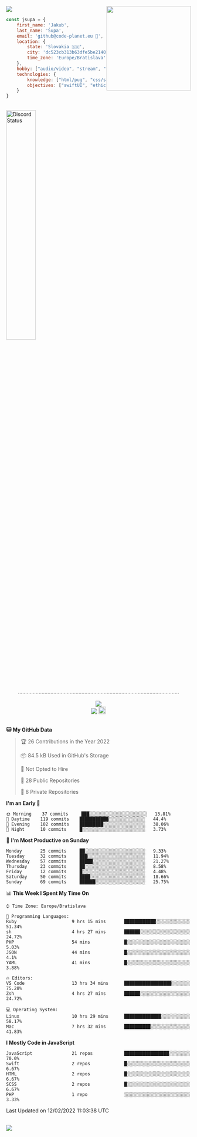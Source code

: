 
<img src="https://creepy-corp.eu/pika-bg.png">
<img align='right' src="https://creepy-corp.eu/pika.gif" width="230">
<br>

```js
const jsupa = {
    first_name: 'Jakub',
    last_name: 'Šupa',
    email: 'github@code-planet.eu 📧',
    location: {
        state: 'Slovakia 🇸🇰',
        city: 'dc523cb313b63dfe5be2140b0c05b3bc',
        time_zone: 'Europe/Bratislava'
    },
    hobby: ["audio/video", "stream", "3D modelling/printing", "crypto (XRP 🤍)", "IoT/DIY", "tech"],
    technologies: {
        knowledge: ["html/pug", "css/scss", "javascript/jquery", "vue/react", "nodejs", "ruby on rails", "php", "pgsql/mysql"],
        objectives: ["swiftUI", "ethical hacking", "boost all knowledge to master class"]
    }
}

  ```

<br>
<a href="https://discord.gg/DqWrEvyWX7" target="_blank">
<img width="40%" alt="Discord Status" src="https://lanyard.cnrad.dev/api/616613956676485122?borderRadius=6px&bg=161b22">
</a>
<br>
<p align="center">
.............................................................................................................
<br><br>
<a href="https://wakatime.com/@698e3ae2-2e7a-4cf6-a9e7-192f2b7d1525"><img src="https://wakatime.com/badge/user/698e3ae2-2e7a-4cf6-a9e7-192f2b7d1525.svg"></a><br>
<img src="https://visitor-badge.laobi.icu/badge?page_id=jsupa.jsupa">
<a href='https://ko-fi.com/Y8Y246Y0V' target='_blank'>
    <img src="https://img.shields.io/badge/buy%20me%20a%20coffee-donate-yellow.svg" alt="Buy Me A Coffee donate button" height="20px"/>
</a>
<br><br>

<!--START_SECTION:waka-->
**🐱 My GitHub Data** 

> 🏆 26 Contributions in the Year 2022
 > 
> 📦 84.5 kB Used in GitHub's Storage 
 > 
> 🚫 Not Opted to Hire
 > 
> 📜 28 Public Repositories 
 > 
> 🔑 8 Private Repositories  
 > 
**I'm an Early 🐤** 

```text
🌞 Morning    37 commits     ███░░░░░░░░░░░░░░░░░░░░░░   13.81% 
🌆 Daytime    119 commits    ███████████░░░░░░░░░░░░░░   44.4% 
🌃 Evening    102 commits    █████████░░░░░░░░░░░░░░░░   38.06% 
🌙 Night      10 commits     █░░░░░░░░░░░░░░░░░░░░░░░░   3.73%

```
📅 **I'm Most Productive on Sunday** 

```text
Monday       25 commits     ██░░░░░░░░░░░░░░░░░░░░░░░   9.33% 
Tuesday      32 commits     ███░░░░░░░░░░░░░░░░░░░░░░   11.94% 
Wednesday    57 commits     █████░░░░░░░░░░░░░░░░░░░░   21.27% 
Thursday     23 commits     ██░░░░░░░░░░░░░░░░░░░░░░░   8.58% 
Friday       12 commits     █░░░░░░░░░░░░░░░░░░░░░░░░   4.48% 
Saturday     50 commits     ████░░░░░░░░░░░░░░░░░░░░░   18.66% 
Sunday       69 commits     ██████░░░░░░░░░░░░░░░░░░░   25.75%

```


📊 **This Week I Spent My Time On** 

```text
⌚︎ Time Zone: Europe/Bratislava

💬 Programming Languages: 
Ruby                     9 hrs 15 mins       ████████████░░░░░░░░░░░░░   51.34% 
sh                       4 hrs 27 mins       ██████░░░░░░░░░░░░░░░░░░░   24.72% 
PHP                      54 mins             █░░░░░░░░░░░░░░░░░░░░░░░░   5.03% 
JSON                     44 mins             █░░░░░░░░░░░░░░░░░░░░░░░░   4.1% 
YAML                     41 mins             █░░░░░░░░░░░░░░░░░░░░░░░░   3.88%

🔥 Editors: 
VS Code                  13 hrs 34 mins      ██████████████████░░░░░░░   75.28% 
Zsh                      4 hrs 27 mins       ██████░░░░░░░░░░░░░░░░░░░   24.72%

💻 Operating System: 
Linux                    10 hrs 29 mins      ██████████████░░░░░░░░░░░   58.17% 
Mac                      7 hrs 32 mins       ██████████░░░░░░░░░░░░░░░   41.83%

```

**I Mostly Code in JavaScript** 

```text
JavaScript               21 repos            █████████████████░░░░░░░░   70.0% 
Swift                    2 repos             █░░░░░░░░░░░░░░░░░░░░░░░░   6.67% 
HTML                     2 repos             █░░░░░░░░░░░░░░░░░░░░░░░░   6.67% 
SCSS                     2 repos             █░░░░░░░░░░░░░░░░░░░░░░░░   6.67% 
PHP                      1 repo              ░░░░░░░░░░░░░░░░░░░░░░░░░   3.33%

```



 Last Updated on 12/02/2022 11:03:38 UTC
<!--END_SECTION:waka-->

</p><br>
<img src="https://creepy-corp.eu/pika-bg-bottom.png">
